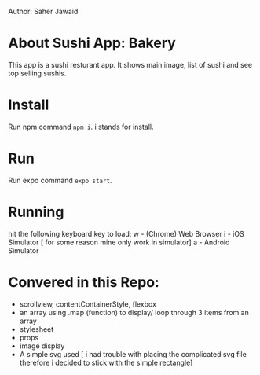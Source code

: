 Author: Saher Jawaid

# About Sushi App: Bakery
This app is a sushi resturant app. It shows main image, list of sushi and see top selling sushis.

# Install
Run npm command `npm i`. i stands for install.

# Run
Run expo command `expo start`.

# Running
hit the following keyboard key to load:
w - (Chrome) Web Browser
i - iOS Simulator  [ for some reason mine only work in simulator]
a - Android Simulator

# Convered in this Repo:

- scrollview, contentContainerStyle, flexbox
- an array using .map (function) to display/ loop through 3 items from an array
- stylesheet
- props
- image display
- A simple svg used [ i had trouble with placing the complicated svg file therefore i decided to stick with the simple rectangle]
 

